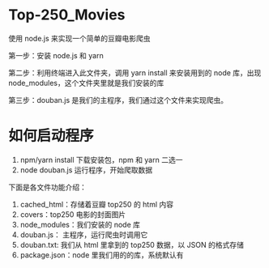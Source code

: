 # Top-250_Movies

使用 node.js 来实现一个简单的豆瓣电影爬虫

第一步：安装 node.js 和 yarn

第二步：利用终端进入此文件夹，调用 yarn install 来安装用到的 node 库，出现 node_modules，这个文件夹里就是我们安装的库

第三步：douban.js 是我们的主程序，我们通过这个文件来实现爬虫。

# 如何启动程序

1. npm/yarn install 下载安装包，npm 和 yarn 二选一
2. node douban.js 运行程序，开始爬取数据

下面是各文件功能介绍：

1. cached_html：存储着豆瓣 top250 的 html 内容
2. covers：top250 电影的封面图片
3. node_modules：我们安装的 node 库
4. douban.js： 主程序，运行爬虫时调用它
5. douban.txt: 我们从 html 里拿到的 top250 数据，以 JSON 的格式存储
6. package.json：node 里我们用的的库，系统默认有
